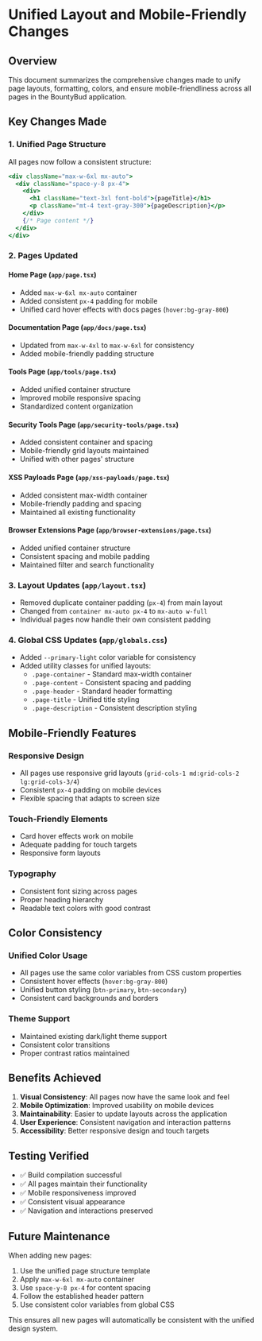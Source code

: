 # Unified Layout and Mobile-Friendly Changes

## Overview
This document summarizes the comprehensive changes made to unify page layouts, formatting, colors, and ensure mobile-friendliness across all pages in the BountyBud application.

## Key Changes Made

### 1. Unified Page Structure
All pages now follow a consistent structure:
```jsx
<div className="max-w-6xl mx-auto">
  <div className="space-y-8 px-4">
    <div>
      <h1 className="text-3xl font-bold">{pageTitle}</h1>
      <p className="mt-4 text-gray-300">{pageDescription}</p>
    </div>
    {/* Page content */}
  </div>
</div>
```

### 2. Pages Updated

#### Home Page (`app/page.tsx`)
- Added `max-w-6xl mx-auto` container
- Added consistent `px-4` padding for mobile
- Unified card hover effects with docs pages (`hover:bg-gray-800`)

#### Documentation Page (`app/docs/page.tsx`)
- Updated from `max-w-4xl` to `max-w-6xl` for consistency
- Added mobile-friendly padding structure

#### Tools Page (`app/tools/page.tsx`)
- Added unified container structure
- Improved mobile responsive spacing
- Standardized content organization

#### Security Tools Page (`app/security-tools/page.tsx`)
- Added consistent container and spacing
- Mobile-friendly grid layouts maintained
- Unified with other pages' structure

#### XSS Payloads Page (`app/xss-payloads/page.tsx`)
- Added consistent max-width container
- Mobile-friendly padding and spacing
- Maintained all existing functionality

#### Browser Extensions Page (`app/browser-extensions/page.tsx`)
- Added unified container structure
- Consistent spacing and mobile padding
- Maintained filter and search functionality

### 3. Layout Updates (`app/layout.tsx`)
- Removed duplicate container padding (`px-4`) from main layout
- Changed from `container mx-auto px-4` to `mx-auto w-full`
- Individual pages now handle their own consistent padding

### 4. Global CSS Updates (`app/globals.css`)
- Added `--primary-light` color variable for consistency
- Added utility classes for unified layouts:
  - `.page-container` - Standard max-width container
  - `.page-content` - Consistent spacing and padding
  - `.page-header` - Standard header formatting
  - `.page-title` - Unified title styling
  - `.page-description` - Consistent description styling

## Mobile-Friendly Features

### Responsive Design
- All pages use responsive grid layouts (`grid-cols-1 md:grid-cols-2 lg:grid-cols-3/4`)
- Consistent `px-4` padding on mobile devices
- Flexible spacing that adapts to screen size

### Touch-Friendly Elements
- Card hover effects work on mobile
- Adequate padding for touch targets
- Responsive form layouts

### Typography
- Consistent font sizing across pages
- Proper heading hierarchy
- Readable text colors with good contrast

## Color Consistency

### Unified Color Usage
- All pages use the same color variables from CSS custom properties
- Consistent hover effects (`hover:bg-gray-800`)
- Unified button styling (`btn-primary`, `btn-secondary`)
- Consistent card backgrounds and borders

### Theme Support
- Maintained existing dark/light theme support
- Consistent color transitions
- Proper contrast ratios maintained

## Benefits Achieved

1. **Visual Consistency**: All pages now have the same look and feel
2. **Mobile Optimization**: Improved usability on mobile devices
3. **Maintainability**: Easier to update layouts across the application
4. **User Experience**: Consistent navigation and interaction patterns
5. **Accessibility**: Better responsive design and touch targets

## Testing Verified

- ✅ Build compilation successful
- ✅ All pages maintain their functionality
- ✅ Mobile responsiveness improved
- ✅ Consistent visual appearance
- ✅ Navigation and interactions preserved

## Future Maintenance

When adding new pages:
1. Use the unified page structure template
2. Apply `max-w-6xl mx-auto` container
3. Use `space-y-8 px-4` for content spacing
4. Follow the established header pattern
5. Use consistent color variables from global CSS

This ensures all new pages will automatically be consistent with the unified design system. 